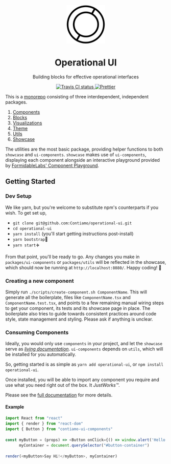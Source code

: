 <div align="center">
  <img style="width: 120px; height: 120px" src="/packages/showcase/public/favicons/__original.png" alt="Operational UI Logo">
  <h1>Operational UI</h1>
  <p>Building blocks for effective operational interfaces</p>
  <a href="https://travis-ci.org/Contiamo/operational-ui" target="_blank">
    <img src="https://img.shields.io/travis/Contiamo/operational-ui.svg" alt="Travis CI status">
  </a>
  <a href="https://github.com/prettier/prettier" target="_blank">
    <img src="https://img.shields.io/badge/code_style-prettier-ff69b4.svg?style=flat-square" alt="Prettier">
  </a>
</div>

This is a [monorepo](https://danluu.com/monorepo/) consisting of three interdependent, independent packages.
1. [Components](https://github.com/Contiamo/ui-components/tree/master/packages/components)
1. [Blocks](https://github.com/Contiamo/ui-components/tree/master/packages/blocks)
1. [Visualizations](https://github.com/Contiamo/ui-components/tree/master/packages/visualizations)
1. [Theme](https://github.com/Contiamo/ui-components/tree/master/packages/theme)
1. [Utils](https://github.com/Contiamo/ui-components/tree/master/packages/utils)
1. [Showcase](https://github.com/Contiamo/ui-components/tree/master/packages/showcase)

The utilities are the most basic package, providing helper functions to both `showcase` and `ui-components`. `showcase` makes use of `ui-components`, displaying each component alongside an interactive playground provided by [FormidableLabs' Component Playground](https://github.com/FormidableLabs/component-playground).

## Getting Started

### Dev Setup
We like yarn, but you're welcome to substitute npm's counterparts if you wish. To get set up,

- `git clone git@github.com:Contiamo/operational-ui.git`
- `cd operational-ui`
- `yarn install` (you'll start getting instructions post-install)
- `yarn bootstrap`👢
- `yarn start`✈️

From that point, you'll be ready to go. Any changes you make in `packages/ui-components` or `packages/utils` will be reflected in the showcase, which should now be running at `http://localhost:8080/`. Happy coding! 🎉

### Creating a new component

Simply run `./scripts/create-component.sh ComponentName`. This will generate all the boilerplate, files like `ComponentName.tsx` and `ComponentName.test.tsx`, and points to a few remaining manual wiring steps to get your component, its tests and its showcase page in place. The boilerplate also tries to guide towards consistent practices around code style, state management and styling. Please ask if anything is unclear.

### Consuming Components

Ideally, you would only use `components` in your project, and let the `showcase` serve as [_living documentation_](https://ui.contiamo.com). `ui-components` depends on `utils`, which will be installed for you automatically.

So, getting started is as simple as `yarn add operational-ui`, or `npm install operational-ui`.

Once installed, you will be able to import any component you require and use what you need right out of the box. It _JustWorks™_.

Please see the [full documentation](https://ui.contiamo.com) for more details.

#### Example
```javascript
import React from "react"
import { render } from "react-dom"
import { Button } from "contiamo-ui-components"

const myButton = (props) => <Button onClick={() => window.alert('Hello World!')}>{props.children}</Button>,
      myContainer = document.querySelector("#button-container")

render(<myButton>Say Hi!</myButton>, myContainer)
```
